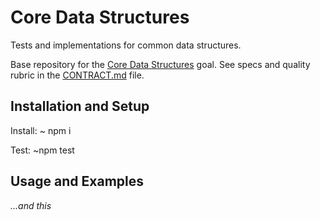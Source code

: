 # Core Data Structures

Tests and implementations for common data structures.

Base repository for the [Core Data Structures](https://github.com/GuildCrafts/web-development-js/issues/128) goal. See specs and quality rubric in the [CONTRACT.md](./CONTRACT.md) file.

## Installation and Setup

Install: ~ npm i

Test: ~npm test

## Usage and Examples

_...and this_
